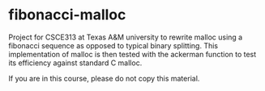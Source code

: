 fibonacci-malloc
================

Project for CSCE313 at Texas A&amp;M university to rewrite malloc using a fibonacci sequence as opposed to typical binary splitting. This implementation of malloc is then tested with the ackerman function to test its efficiency against standard C malloc.

If you are in this course, please do not copy this material.
